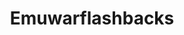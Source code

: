 ---
title: Emuwarflashbacks
crosslinks:
- livven
- EmuUprising
- AskReddit
- argentina
- pics
- aww
- CitizenScience
- nocontext
- dankmemes
- pitchforkemporium
- nostupidquestions
- MemeEconomy
---